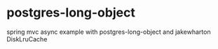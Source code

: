 # postgres-long-object
spring mvc async example with postgres-long-object and jakewharton DiskLruCache 
